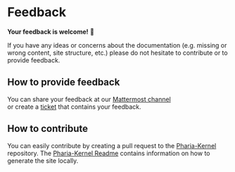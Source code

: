 # Feedback

**Your feedback is welcome!** 🙏

If you have any ideas or concerns about the documentation (e.g. missing or wrong content, site structure, etc.) please do not hesitate to contribute or to provide feedback.

## How to provide feedback

You can share your feedback at our [Mattermost channel](https://matter.aleph-alpha.de/aleph-alpha/channels/pharia-kernel)  
or create a [ticket](https://aleph-alpha.atlassian.net/jira/CreateIssue.jspa?pid=10221&issuetype=10638) that contains your feedback.

## How to contribute

You can easily contribute by creating a pull request to the [Pharia-Kernel](https://gitlab.aleph-alpha.de/engineering/pharia-kernel) repository.
The [Pharia-Kernel Readme](https://gitlab.aleph-alpha.de/engineering/pharia-kernel) contains information on how to generate the site locally.
